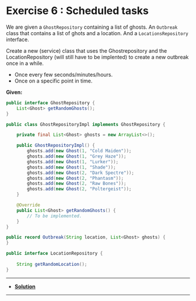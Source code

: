 # Exercise 6 : Scheduled tasks

We are given a ``GhostRepository`` containing a list of ghosts. An ``Outbreak`` class that contains a list of ghots and a location. And a ``LocationsRepository`` interface.

Create a new (service) class that uses the Ghostrepository and the LocationRepository (will still have to be implented) to create a new outbreak once in a while.

* Once every few seconds/minutes/hours.
* Once on a specific point in time.

**Given:**

```java
public interface GhostRepository {
    List<Ghost> getRandomGhosts();
}

public class GhostRepositoryImpl implements GhostRepository {

    private final List<Ghost> ghosts = new ArrayList<>();

    public GhostRepositoryImpl() {
        ghosts.add(new Ghost(1, "Cold Maiden"));
        ghosts.add(new Ghost(1, "Grey Haze"));
        ghosts.add(new Ghost(1, "Lurker"));
        ghosts.add(new Ghost(1, "Shade"));
        ghosts.add(new Ghost(2, "Dark Spectre"));
        ghosts.add(new Ghost(2, "Phantasm"));
        ghosts.add(new Ghost(2, "Raw Bones"));
        ghosts.add(new Ghost(2, "Poltergeist"));
    }

    @Override
    public List<Ghost> getRandomGhosts() {
        // To be implemented.
    }
}
```

```java
public record Outbreak(String location, List<Ghost> ghosts) {
}
```

```java
public interface LocationRepository {
    
    String getRandomLocation();
}
```

---

* **[Solution](https://github.com/tvanwinckel/intro-spring-core/blob/main/exercises/solution/solution_6.md)**

---

